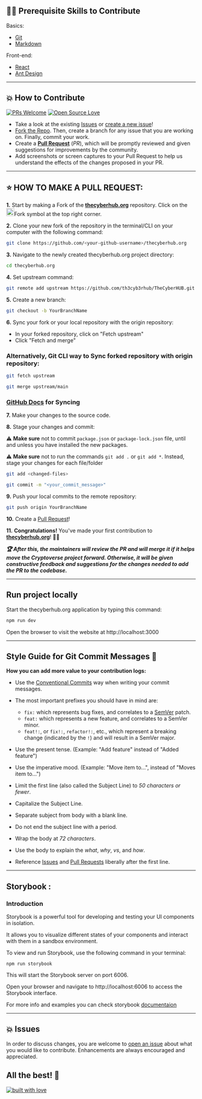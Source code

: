 ## 👨‍💻 Prerequisite Skills to Contribute

Basics:

-   [Git](https://git-scm.com/)
-   [Markdown](https://www.markdownguide.org/basic-syntax/)

Front-end:

-   [React](https://reactjs.org/)
-   [Ant Design](https://ant.design/)

---

## 💥 How to Contribute

[![PRs Welcome](https://img.shields.io/badge/PRs-welcome-brightgreen.svg?style=flat-square)](https://github.com/th3cyb3rhub/TheCyberHUB/pulls)
[![Open Source Love](https://badges.frapsoft.com/os/v1/open-source.png?v=103)](https://github.com/th3cyb3rhub/)

-   Take a look at the existing [Issues](https://github.com/th3cyb3rhub/TheCyberHUB/issues) or [create a new issue](https://github.com/th3cyb3rhub/TheCyberHUB/issues/new/choose)!
-   [Fork the Repo](https://github.com/th3cyb3rhub/TheCyberHUB/fork). Then, create a branch for any issue that you are working on. Finally, commit your work.
-   Create a **[Pull Request](https://github.com/th3cyb3rhub/TheCyberHUB/compare)** (_PR_), which will be promptly reviewed and given suggestions for improvements by the community.
-   Add screenshots or screen captures to your Pull Request to help us understand the effects of the changes proposed in your PR.

---

## ⭐ HOW TO MAKE A PULL REQUEST:

**1.** Start by making a Fork of the [**thecyberhub.org**](https://github.com/th3cyb3rhub/TheCyberHUB) repository. Click on the <a href="https://github.com/th3cyb3rhub/TheCyberHUB/fork"><img src="https://i.imgur.com/G4z1kEe.png" height="21" width="21"></a>Fork symbol at the top right corner.

**2.** Clone your new fork of the repository in the terminal/CLI on your computer with the following command:

```bash
git clone https://github.com/<your-github-username>/thecyberhub.org
```

**3.** Navigate to the newly created thecyberhub.org project directory:

```bash
cd thecyberhub.org
```

**4.** Set upstream command:

```bash
git remote add upstream https://github.com/th3cyb3rhub/TheCyberHUB.git
```

**5.** Create a new branch:

```bash
git checkout -b YourBranchName
```

**6.** Sync your fork or your local repository with the origin repository:

-   In your forked repository, click on "Fetch upstream"
-   Click "Fetch and merge"

### Alternatively, Git CLI way to Sync forked repository with origin repository:

```bash
git fetch upstream
```

```bash
git merge upstream/main
```

### [GitHub Docs](https://docs.github.com/en/github/collaborating-with-pull-requests/addressing-merge-conflicts/resolving-a-merge-conflict-on-github) for Syncing

**7.** Make your changes to the source code.

**8.** Stage your changes and commit:

⚠️ **Make sure** not to commit `package.json` or `package-lock.json` file, until and unless you have installed the new packages.

⚠️ **Make sure** not to run the commands `git add .` or `git add *`. Instead, stage your changes for each file/folder

```bash
git add <changed-files>
```

```bash
git commit -m "<your_commit_message>"
```

**9.** Push your local commits to the remote repository:

```bash
git push origin YourBranchName
```

**10.** Create a [Pull Request](https://help.github.com/en/github/collaborating-with-issues-and-pull-requests/creating-a-pull-request)!

**11.** **Congratulations!** You've made your first contribution to [**thecyberhub.org**](https://github.com/th3cyb3rhub/TheCyberHUB/graphs/contributors)! 🙌🏼

**_:trophy: After this, the maintainers will review the PR and will merge it if it helps move the Cryptoverse project forward. Otherwise, it will be given constructive feedback and suggestions for the changes needed to add the PR to the codebase._**

---

## Run project locally

Start the thecyberhub.org application by typing this command:

```bash
npm run dev
```

Open the browser to visit the website at http://localhost:3000

---

## Style Guide for Git Commit Messages :memo:

**How you can add more value to your contribution logs:**

-   Use the [Conventional Commits](https://www.conventionalcommits.org/en/v1.0.0/) way when writing your commit messages.
-   The most important prefixes you should have in mind are:

    -   `fix:` which represents bug fixes, and correlates to a [SemVer](https://semver.org/)
        patch.
    -   `feat:` which represents a new feature, and correlates to a SemVer minor.
    -   `feat!:`, or `fix!:`, `refactor!:`, etc., which represent a breaking change
        (indicated by the `!`) and will result in a SemVer major.

-   Use the present tense. (Example: "Add feature" instead of "Added feature")
-   Use the imperative mood. (Example: "Move item to...", instead of "Moves item to...")
-   Limit the first line (also called the Subject Line) to _50 characters or fewer_.
-   Capitalize the Subject Line.
-   Separate subject from body with a blank line.
-   Do not end the subject line with a period.
-   Wrap the body at _72 characters_.
-   Use the body to explain the _what_, _why_, _vs_, and _how_.
-   Reference [Issues](https://github.com/th3cyb3rhub/TheCyberHUB/issues) and [Pull Requests](https://github.com/th3cyb3rhub/TheCyberHUB/pulls) liberally after the first line.

---

## Storybook :

### Introduction

Storybook is a powerful tool for developing and testing your UI components in isolation.

It allows you to visualize different states of your components and interact with them in a sandbox environment.

To view and run Storybook, use the following command in your terminal:

```
npm run storybook
```

This will start the Storybook server on port 6006.

Open your browser and navigate to http://localhost:6006 to access the Storybook interface.

For more info and examples you can check storybook [documentaion](https://storybook.js.org/docs/get-started)

---

## 💥 Issues

In order to discuss changes, you are welcome to [open an issue](https://github.com/th3cyb3rhub/TheCyberHUB/issues/new/choose) about what you would like to contribute. Enhancements are always encouraged and appreciated.

## All the best! 🥇

[![built with love](https://forthebadge.com/images/badges/built-with-love.svg)](https://thecyberhub.org)
